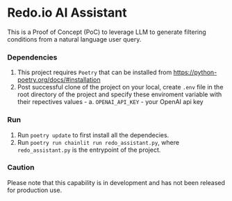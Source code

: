 # Redo.io AI Assistant

This is a Proof of Concept (PoC) to leverage LLM to generate filtering conditions from a natural language user query.

### Dependencies
1. This project requires `Poetry` that can be installed from https://python-poetry.org/docs/#installation
2. Post successful clone of the project on your local, create `.env` file in the root directory of the project and specify these enviroment variable with their repectives values -
    a. `OPENAI_API_KEY` - your OpenAI api key

### Run
1. Run `poetry update` to first install all the dependecies.
2. Run `poetry run chainlit run redo_assistant.py`, where `redo_assistant.py` is the entrypoint of the project.

### Caution 
Please note that this capability is in development and has not been released for production use. 
